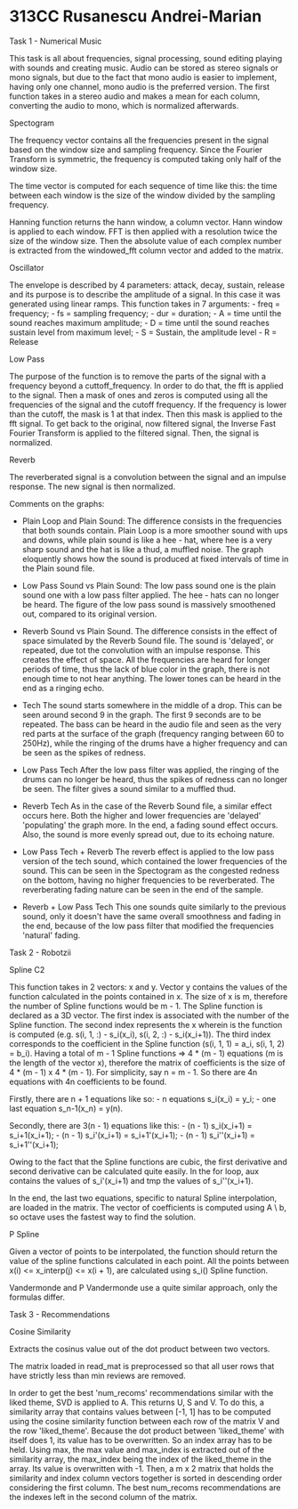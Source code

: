 # 313CC Rusanescu Andrei-Marian

Task 1 - Numerical Music

This task is all about frequencies, signal processing, sound editing
playing with sounds and creating music.
Audio can be stored as stereo signals or mono signals, but due to the
fact that mono audio is easier to implement, having only one channel,
mono audio is the preferred version.
The first function takes in a stereo audio and makes a mean for each
column, converting the audio to mono, which is normalized afterwards.

Spectogram

The frequency vector contains all the frequencies present in the signal
based on the window size and sampling frequency. Since the Fourier
Transform is symmetric, the frequency is computed taking only half
of the window size. 

The time vector is computed for each sequence of time like this:
the time between each window is the size of the window divided
by the sampling frequency.

Hanning function returns the hann window, a column vector. Hann window 
is applied to each window. FFT is then applied with a resolution twice
the size of the window size. Then the absolute value of each complex
number is extracted from the windowed_fft column vector and added
to the matrix.

Oscillator

The envelope is described by 4 parameters: attack, decay, sustain,
release and its purpose is to describe the amplitude of a signal.
In this case it was generated using linear ramps.
This function takes in 7 arguments:
    - freq = frequency;
    - fs = sampling frequency;
    - dur = duration;
    - A = time until the sound reaches maximum amplitude;
    - D = time until the sound reaches sustain level from maximum 
          level;
    - S = Sustain, the amplitude level
    - R = Release


Low Pass

The purpose of the function is to remove the parts of the signal with a
frequency beyond a cuttoff_frequency. In order to do that, the fft is
applied to the signal. Then a mask of ones and zeros is computed using
all the frequencies of the signal and the cutoff frequency. If the
frequency is lower than the cutoff, the mask is 1 at that index. Then
this mask is applied to the fft signal. To get back to the original, now
filtered signal, the Inverse Fast Fourier Transform is applied to the
filtered signal. Then, the signal is normalized.

Reverb

The reverberated signal is a convolution between the signal and an impulse
response. The new signal is then normalized.


Comments on the graphs:

- Plain Loop and Plain Sound:
The difference consists in the frequencies that both sounds contain. Plain
Loop is a more smoother sound with ups and downs, while plain sound is like
a hee - hat, where hee is a very sharp sound and the hat is like a thud, a
muffled noise. The graph eloquently shows how the sound is produced at fixed
intervals of time in the Plain sound file.

- Low Pass Sound vs Plain Sound:
The low pass sound one is the plain sound one with a low pass filter applied.
The hee - hats can no longer be heard. The figure of the low pass sound is 
massively smoothened out, compared to its original version.

- Reverb Sound vs Plain Sound.
The difference consists in the effect of space simulated by the Reverb Sound
file. The sound is 'delayed', or repeated, due tot the convolution with an
impulse response. This creates the effect of space. All the frequencies are
heard for longer periods of time, thus the lack of blue color in the graph,
there is not enough time to not hear anything. The lower tones can be heard
in the end as a ringing echo.

- Tech
The sound starts somewhere in the middle of a drop. This can be seen around
second 9 in the graph. The first 9 seconds are to be repeated. The bass can
be heard in the audio file and seen as the very red parts at the surface
of the graph (frequency ranging between 60 to 250Hz), while the ringing of
the drums have a higher frequency and can be seen as the spikes of redness.

- Low Pass Tech
After the low pass filter was applied, the ringing of the drums can no
longer be heard, thus the spikes of redness can no longer be seen. The
filter gives a sound similar to a muffled thud.

- Reverb Tech
As in the case of the Reverb Sound file, a similar effect occurs here.
Both the higher and lower frequencies are 'delayed' 'populating' the
graph more. In the end, a fading sound effect occurs. Also, the sound
is more evenly spread out, due to its echoing nature.

- Low Pass Tech + Reverb
The reverb effect is applied to the low pass version of the tech sound,
which contained the lower frequencies of the sound. This can be seen
in the Spectogram as the congested redness on the bottom, having no
higher frequencies to be reverberated. The reverberating fading nature
can be seen in the end of the sample.

- Reverb + Low Pass Tech
This one sounds quite similarly to the previous sound, only it doesn't
have the same overall smoothness and fading in the end, because of the
low pass filter that modified the frequencies 'natural' fading.



Task 2 - Robotzii

Spline C2

This function takes in 2 vectors: x and y. Vector y contains the 
values of the function calculated in the points contained in x.
The size of x is m, therefore the number of Spline functions would
be m - 1. 
The Spline function is declared as a 3D vector. The first index is
associated with the number of the Spline function. The second 
index represents the x wherein is the function is computed
(e.g. s(i, 1, :) - s_i(x_i), s(i, 2, :) - s_i(x_i+1)). The third
index corresponds to the coefficient in the Spline function
(s(i, 1, 1) = a_i, s(i, 1, 2) = b_i). Having a total of m - 1
Spline functions => 4 * (m - 1) equations (m is the length of
the vector x), therefore the matrix of coefficients is the size
of 4 * (m - 1) x 4 * (m - 1). For simplicity, say n = m - 1.
So there are 4n equations with 4n coefficients to be found.

Firstly, there are n + 1 equations like so: 
    - n equations s_i(x_i) = y_i;
    - one last equation s_n-1(x_n) = y(n).

Secondly, there are 3(n - 1) equations like this:
    - (n - 1) s_i(x_i+1) = s_i+1(x_i+1);
    - (n - 1) s_i'(x_i+1) = s_i+1'(x_i+1);
    - (n - 1) s_i''(x_i+1) = s_i+1''(x_i+1);

Owing to the fact that the Spline functions are cubic, the first
derivative and second derivative can be calculated quite easily.
In the for loop, aux contains the values of s_i'(x_i+1) and tmp
the values of s_i''(x_i+1).

In the end, the last two equations, specific to natural Spline
interpolation, are loaded in the matrix.
The vector of coefficients is computed using A \ b, so octave
uses the fastest way to find the solution.


P Spline

Given a vector of points to be interpolated, the function
should return the value of the spline functions calculated in
each point. All the points between x(i) <= x_interp(j) <= x(i + 1),
are calculated using s_i() Spline function. 

Vandermonde and P Vandermonde use a quite similar approach,
only the formulas differ.


Task 3 - Recommendations

Cosine Similarity

Extracts the cosinus value out of the dot product between two
vectors.

The matrix loaded in read_mat is preprocessed so that all user
rows that have strictly less than min reviews are removed.

In order to get the best 'num_recoms' recommendations similar with
the liked theme, SVD is applied to A. This returns U, S and V. To
do this, a similarity array that contains values between [-1, 1] has
to be computed using the cosine similarity function between each
row of the matrix V and the row 'liked_theme'. Because the dot
product between 'liked_theme' with itself does 1, its value has
to be overwritten. So an index array has to be held. Using max, 
the max value and max_index is extracted out of the similarity
array, the max_index being the index of the liked_theme in the
array. Its value is overwritten with -1. Then, a m x 2 matrix that
holds the similarity and index column vectors together is sorted
in descending order considering the first column. The best num_recoms
recommendations are the indexes left in the second column of the matrix.
